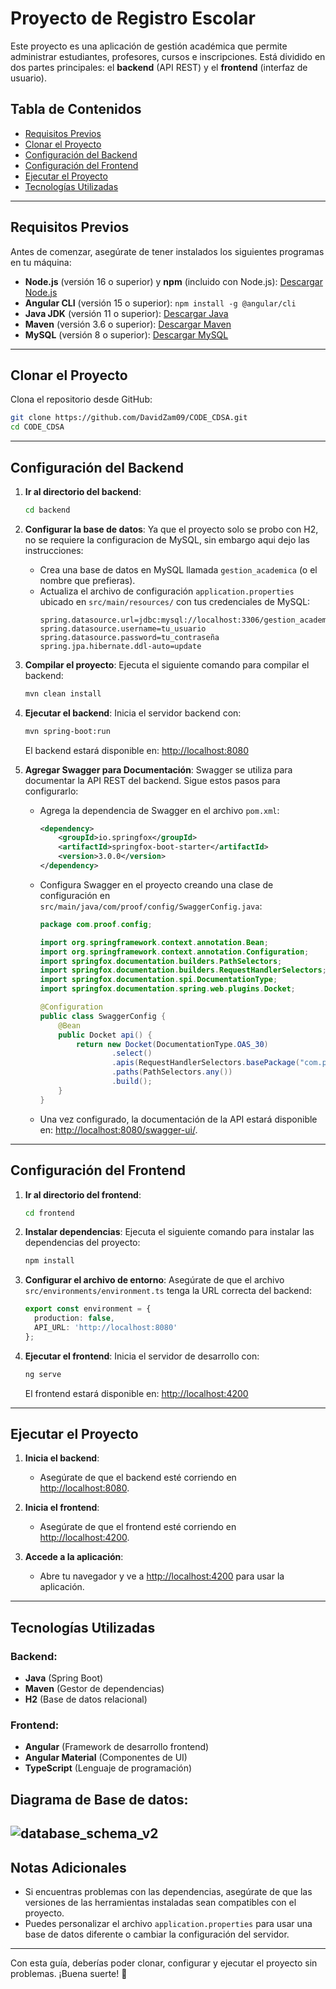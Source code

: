 # Proyecto de Registro Escolar

Este proyecto es una aplicación de gestión académica que permite administrar estudiantes, profesores, cursos e inscripciones. Está dividido en dos partes principales: el **backend** (API REST) y el **frontend** (interfaz de usuario).

## Tabla de Contenidos
- [Requisitos Previos](#requisitos-previos)
- [Clonar el Proyecto](#clonar-el-proyecto)
- [Configuración del Backend](#configuración-del-backend)
- [Configuración del Frontend](#configuración-del-frontend)
- [Ejecutar el Proyecto](#ejecutar-el-proyecto)
- [Tecnologías Utilizadas](#tecnologías-utilizadas)

---

## Requisitos Previos

Antes de comenzar, asegúrate de tener instalados los siguientes programas en tu máquina:

- **Node.js** (versión 16 o superior) y **npm** (incluido con Node.js): [Descargar Node.js](https://nodejs.org/)
- **Angular CLI** (versión 15 o superior): `npm install -g @angular/cli`
- **Java JDK** (versión 11 o superior): [Descargar Java](https://www.oracle.com/java/technologies/javase-downloads.html)
- **Maven** (versión 3.6 o superior): [Descargar Maven](https://maven.apache.org/download.cgi)
- **MySQL** (versión 8 o superior): [Descargar MySQL](https://dev.mysql.com/downloads/)

---

## Clonar el Proyecto

Clona el repositorio desde GitHub:

```bash
git clone https://github.com/DavidZam09/CODE_CDSA.git
cd CODE_CDSA
```

---

## Configuración del Backend

1. **Ir al directorio del backend**:
   ```bash
   cd backend
   ```

2. **Configurar la base de datos**:
   Ya que el proyecto solo se probo con H2, no se requiere la configuracion de MySQL, sin embargo aqui dejo las instrucciones:
   - Crea una base de datos en MySQL llamada `gestion_academica` (o el nombre que prefieras).
   - Actualiza el archivo de configuración `application.properties` ubicado en `src/main/resources/` con tus credenciales de MySQL:
     ```properties
     spring.datasource.url=jdbc:mysql://localhost:3306/gestion_academica
     spring.datasource.username=tu_usuario
     spring.datasource.password=tu_contraseña
     spring.jpa.hibernate.ddl-auto=update
     ```

4. **Compilar el proyecto**:
   Ejecuta el siguiente comando para compilar el backend:
   ```bash
   mvn clean install
   ```

5. **Ejecutar el backend**:
   Inicia el servidor backend con:
   ```bash
   mvn spring-boot:run
   ```

   El backend estará disponible en: [http://localhost:8080](http://localhost:8080)

6. **Agregar Swagger para Documentación**:
   Swagger se utiliza para documentar la API REST del backend. Sigue estos pasos para configurarlo:

   - Agrega la dependencia de Swagger en el archivo `pom.xml`:
     ```xml
     <dependency>
         <groupId>io.springfox</groupId>
         <artifactId>springfox-boot-starter</artifactId>
         <version>3.0.0</version>
     </dependency>
     ```

   - Configura Swagger en el proyecto creando una clase de configuración en `src/main/java/com/proof/config/SwaggerConfig.java`:
     ```java
     package com.proof.config;

     import org.springframework.context.annotation.Bean;
     import org.springframework.context.annotation.Configuration;
     import springfox.documentation.builders.PathSelectors;
     import springfox.documentation.builders.RequestHandlerSelectors;
     import springfox.documentation.spi.DocumentationType;
     import springfox.documentation.spring.web.plugins.Docket;

     @Configuration
     public class SwaggerConfig {
         @Bean
         public Docket api() {
             return new Docket(DocumentationType.OAS_30)
                     .select()
                     .apis(RequestHandlerSelectors.basePackage("com.proof"))
                     .paths(PathSelectors.any())
                     .build();
         }
     }
     ```

   - Una vez configurado, la documentación de la API estará disponible en: [http://localhost:8080/swagger-ui/](http://localhost:8080/swagger-ui/).

---

## Configuración del Frontend

1. **Ir al directorio del frontend**:
   ```bash
   cd frontend
   ```

2. **Instalar dependencias**:
   Ejecuta el siguiente comando para instalar las dependencias del proyecto:
   ```bash
   npm install
   ```

3. **Configurar el archivo de entorno**:
   Asegúrate de que el archivo `src/environments/environment.ts` tenga la URL correcta del backend:
   ```typescript
   export const environment = {
     production: false,
     API_URL: 'http://localhost:8080'
   };
   ```

4. **Ejecutar el frontend**:
   Inicia el servidor de desarrollo con:
   ```bash
   ng serve
   ```

   El frontend estará disponible en: [http://localhost:4200](http://localhost:4200)

---

## Ejecutar el Proyecto

1. **Inicia el backend**:
   - Asegúrate de que el backend esté corriendo en [http://localhost:8080](http://localhost:8080).

2. **Inicia el frontend**:
   - Asegúrate de que el frontend esté corriendo en [http://localhost:4200](http://localhost:4200).

3. **Accede a la aplicación**:
   - Abre tu navegador y ve a [http://localhost:4200](http://localhost:4200) para usar la aplicación.

---

## Tecnologías Utilizadas

### Backend:
- **Java** (Spring Boot)
- **Maven** (Gestor de dependencias)
- **H2** (Base de datos relacional)

### Frontend:
- **Angular** (Framework de desarrollo frontend)
- **Angular Material** (Componentes de UI)
- **TypeScript** (Lenguaje de programación)
  
## Diagrama de Base de datos:
![database_schema_v2](https://github.com/user-attachments/assets/0adc4839-3a18-41c5-a4ef-2e224954d2db)
---

## Notas Adicionales

- Si encuentras problemas con las dependencias, asegúrate de que las versiones de las herramientas instaladas sean compatibles con el proyecto.
- Puedes personalizar el archivo `application.properties` para usar una base de datos diferente o cambiar la configuración del servidor.

---

Con esta guía, deberías poder clonar, configurar y ejecutar el proyecto sin problemas. ¡Buena suerte! 🚀

